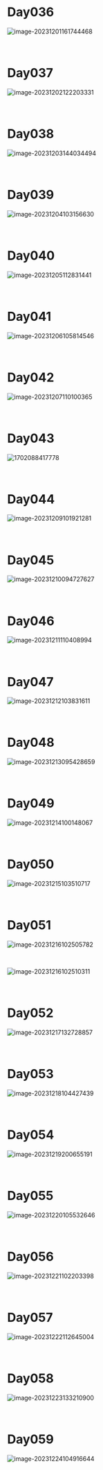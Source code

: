 # Day036

![image-20231201161744468](./assets/image-20231201161744468.png)

&nbsp;

# Day037

![image-20231202122203331](./assets/image-20231202122203331.png)

&nbsp;

# Day038

![image-20231203144034494](./assets/image-20231203144034494.png)

&nbsp;

# Day039

![image-20231204103156630](./assets/image-20231204103156630.png)

&nbsp;

# Day040

![image-20231205112831441](./assets/image-20231205112831441.png)

&nbsp;

# Day041

![image-20231206105814546](./assets/image-20231206105814546.png)

&nbsp;

# Day042

![image-20231207110100365](./assets/image-20231207110100365.png)

&nbsp;

# Day043

![1702088417778](./assets/1702088417778.jpeg)

&nbsp;

# Day044

![image-20231209101921281](./assets/image-20231209101921281.png)

&nbsp;

# Day045

![image-20231210094727627](./assets/image-20231210094727627.png)

&nbsp;

# Day046

![image-20231211110408994](./assets/image-20231211110408994.png)

&nbsp;

# Day047

![image-20231212103831611](./assets/image-20231212103831611.png)

&nbsp;

# Day048

![image-20231213095428659](./assets/image-20231213095428659.png)

&nbsp;

# Day049

![image-20231214100148067](./assets/image-20231214100148067.png)

&nbsp;

# Day050

![image-20231215103510717](./assets/image-20231215103510717.png)

&nbsp;

# Day051

![image-20231216102505782](./assets/image-20231216102505782.png)

&nbsp;

![image-20231216102510311](./assets/image-20231216102510311.png)

&nbsp;

# Day052

![image-20231217132728857](./assets/image-20231217132728857.png)

&nbsp;

# Day053

![image-20231218104427439](./assets/image-20231218104427439.png)

&nbsp;

# Day054

![image-20231219200655191](./assets/image-20231219200655191.png)

&nbsp;

# Day055

![image-20231220105532646](./assets/image-20231220105532646.png)

&nbsp;

# Day056

![image-20231221102203398](./assets/image-20231221102203398.png)

&nbsp;

# Day057

![image-20231222112645004](./assets/image-20231222112645004.png)

&nbsp;

# Day058

![image-20231223133210900](./assets/image-20231223133210900.png)

&nbsp;

# Day059

![image-20231224104916644](./assets/image-20231224104916644.png)

